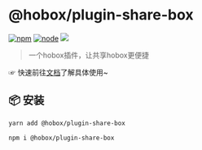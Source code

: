 # @hobox/plugin-share-box

[![npm](https://img.shields.io/npm/v/@hobox/plugin-share-box.svg)](https://www.npmjs.com/package/@hobox/plugin-share-box) [![node](https://img.shields.io/node/v/@hobox/plugin-share-box.svg)](https://keylenn.github.io/boxjs) [![](https://img.shields.io/badge/document-v1-red.svg)](https://keylenn.github.io/boxjs)

> 一个hobox插件，让共享hobox更便捷

☞ 快速前往[文档](https://keylenn.github.io/boxjs/#/plugins?id=%f0%9f%9b%a0getsharedbox)了解具体使用~


## 📦 安装
```sh
yarn add @hobox/plugin-share-box
```

```sh
npm i @hobox/plugin-share-box
```